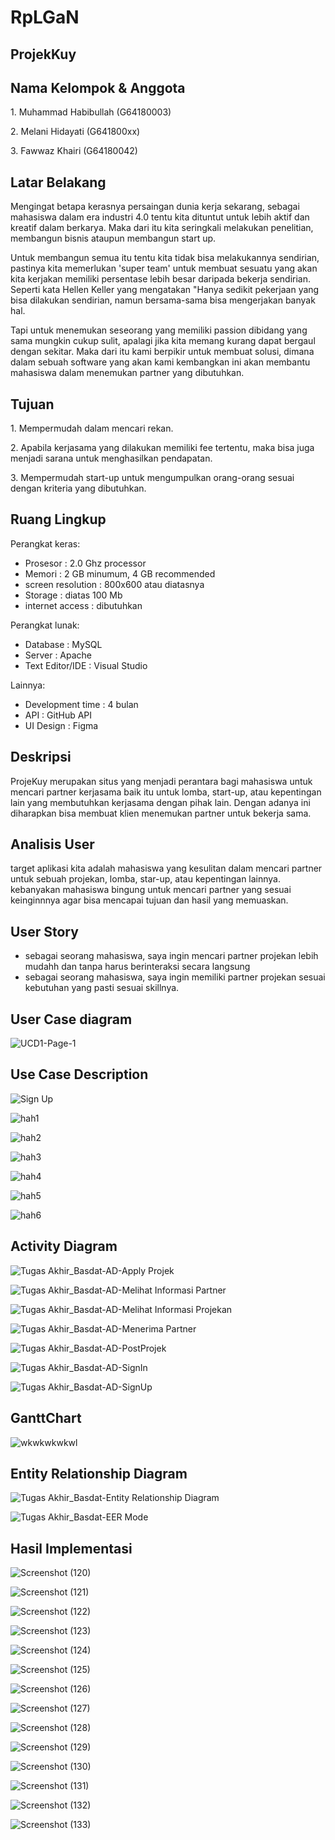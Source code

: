 # RpLGaN
## ProjekKuy

## Nama Kelompok & Anggota
<p>1. Muhammad Habibullah (G64180003)</p>
<p>2. Melani Hidayati (G641800xx)</p>
<p>3. Fawwaz Khairi (G64180042)</p>

## Latar Belakang
<p>Mengingat betapa kerasnya persaingan dunia kerja sekarang, sebagai mahasiswa dalam era
industri 4.0 tentu kita dituntut untuk lebih aktif dan kreatif dalam berkarya. Maka dari itu kita
seringkali melakukan penelitian, membangun bisnis ataupun membangun start up.</p>

<p>Untuk membangun semua itu tentu kita tidak bisa melakukannya sendirian, pastinya kita
memerlukan 'super team' untuk membuat sesuatu yang akan kita kerjakan memiliki
persentase lebih besar daripada bekerja sendirian. Seperti kata Hellen Keller yang
mengatakan "Hanya sedikit pekerjaan yang bisa dilakukan sendirian, namun bersama-sama
bisa mengerjakan banyak hal.</p>

<p>Tapi untuk menemukan seseorang yang memiliki passion dibidang yang sama mungkin
cukup sulit, apalagi jika kita memang kurang dapat bergaul dengan sekitar. Maka dari itu
kami berpikir untuk membuat solusi, dimana dalam sebuah software yang akan kami
kembangkan ini akan membantu mahasiswa dalam menemukan partner yang dibutuhkan.</p>

## Tujuan
<p>1. Mempermudah dalam mencari rekan.</p>
<p>2. Apabila kerjasama yang dilakukan memiliki fee tertentu, maka bisa juga menjadi
sarana untuk menghasilkan pendapatan.</p>
<p>3. Mempermudah start-up untuk mengumpulkan orang-orang sesuai dengan kriteria
yang dibutuhkan.</p>

## Ruang Lingkup
Perangkat keras:
  <ul>
    <li> Prosesor : 2.0 Ghz processor </li>
    <li> Memori : 2 GB minumum, 4 GB recommended </li>
    <li> screen resolution : 800x600 atau diatasnya  </li>
    <li> Storage : diatas 100 Mb </li>
    <li> internet access : dibutuhkan </li>
  </ul>
Perangkat lunak:
  <ul>
    <li> Database : MySQL </li>
    <li> Server : Apache </li>
    <li> Text Editor/IDE : Visual Studio </li>
  </ul>
Lainnya:
  <ul>
     <li> Development time : 4 bulan </li>
     <li> API : GitHub API </li>
     <li> UI Design : Figma </li>
  </ul>

## Deskripsi
<p>ProjeKuy merupakan situs yang menjadi perantara bagi mahasiswa untuk mencari
partner kerjasama baik itu untuk lomba, start-up, atau kepentingan lain yang
membutuhkan kerjasama dengan pihak lain. Dengan adanya ini diharapkan bisa membuat
klien menemukan partner untuk bekerja sama.</p>

## Analisis User
<p>target aplikasi kita adalah mahasiswa yang kesulitan dalam mencari partner untuk sebuah projekan, lomba, star-up, atau kepentingan lainnya. kebanyakan mahasiswa bingung untuk mencari partner yang sesuai keinginnnya agar bisa mencapai tujuan dan hasil yang memuaskan. </p>

## User Story
<ul>
  <li>sebagai seorang mahasiswa, saya ingin mencari partner projekan lebih mudahh dan tanpa harus berinteraksi secara langsung </li>
  <li>sebagai seorang mahasiswa, saya ingin memiliki partner projekan sesuai kebutuhan yang pasti sesuai skillnya. </li>
</ul>

## User Case diagram
![UCD1-Page-1](https://user-images.githubusercontent.com/48622568/82166497-cb5b2380-98e2-11ea-9f9c-2b3cc658175b.jpg)


## Use Case Description
![Sign Up](https://user-images.githubusercontent.com/48622568/82083984-c6e11000-9714-11ea-87ce-e1cd5d70af5c.JPG)


![hah1](https://user-images.githubusercontent.com/48622568/82166651-4e7c7980-98e3-11ea-8a94-b4a25e9675f2.JPG)


![hah2](https://user-images.githubusercontent.com/48622568/82166654-50463d00-98e3-11ea-987f-cf2a84183896.JPG)


![hah3](https://user-images.githubusercontent.com/48622568/82166655-50ded380-98e3-11ea-99ec-2ccd6998f873.JPG)


![hah4](https://user-images.githubusercontent.com/48622568/82166656-51776a00-98e3-11ea-87c3-8f018f9c7944.JPG)


![hah5](https://user-images.githubusercontent.com/48622568/82166657-52100080-98e3-11ea-8c6c-ce9ed89cf97e.JPG)


![hah6](https://user-images.githubusercontent.com/48622568/82166659-52a89700-98e3-11ea-9f09-ae486e14848c.JPG)
## Activity Diagram
![Tugas Akhir_Basdat-AD-Apply Projek](https://user-images.githubusercontent.com/48622568/82134123-72c25280-981e-11ea-9dcb-b51d63dd60bc.jpg)


![Tugas Akhir_Basdat-AD-Melihat Informasi Partner](https://user-images.githubusercontent.com/48622568/82134125-748c1600-981e-11ea-9beb-241da3679296.jpg)


![Tugas Akhir_Basdat-AD-Melihat Informasi Projekan](https://user-images.githubusercontent.com/48622568/82134126-7524ac80-981e-11ea-988f-3e6b173b9ddc.jpg)


![Tugas Akhir_Basdat-AD-Menerima Partner](https://user-images.githubusercontent.com/48622568/82134127-7524ac80-981e-11ea-94d3-d93146193edb.jpg)


![Tugas Akhir_Basdat-AD-PostProjek](https://user-images.githubusercontent.com/48622568/82134128-75bd4300-981e-11ea-9640-2791cc76435a.jpg)


![Tugas Akhir_Basdat-AD-SignIn](https://user-images.githubusercontent.com/48622568/82134129-7655d980-981e-11ea-8c20-03c0c8a9c26a.jpg)


![Tugas Akhir_Basdat-AD-SignUp](https://user-images.githubusercontent.com/48622568/82134130-76ee7000-981e-11ea-81b3-6eb7859ee944.jpg)

## GanttChart
![wkwkwkwkwl](https://user-images.githubusercontent.com/48622568/82087851-1aeef300-971b-11ea-874b-78a797516310.JPG)


## Entity Relationship Diagram
![Tugas Akhir_Basdat-Entity Relationship Diagram](https://user-images.githubusercontent.com/48622568/82134107-3abb0f80-981e-11ea-92fe-780abc9b4d0a.jpg)


![Tugas Akhir_Basdat-EER Mode](https://user-images.githubusercontent.com/48622568/82134106-38f14c00-981e-11ea-884b-dec31088510a.jpg)

## Hasil Implementasi
![Screenshot (120)](https://user-images.githubusercontent.com/48622568/82166378-7b7c5c80-98e2-11ea-9a6c-26c4a5e19c79.png)


![Screenshot (121)](https://user-images.githubusercontent.com/48622568/82166382-7d462000-98e2-11ea-9a98-9a918d4fa80e.png)


![Screenshot (122)](https://user-images.githubusercontent.com/48622568/82166385-7e774d00-98e2-11ea-9aed-bc68b9509b8d.png)


![Screenshot (123)](https://user-images.githubusercontent.com/48622568/82166388-7fa87a00-98e2-11ea-9939-05c3b07e009f.png)


![Screenshot (124)](https://user-images.githubusercontent.com/48622568/82166393-81723d80-98e2-11ea-8e6e-d8755e47d217.png)


![Screenshot (125)](https://user-images.githubusercontent.com/48622568/82166396-82a36a80-98e2-11ea-8ac2-3fc3a761dbe1.png)


![Screenshot (126)](https://user-images.githubusercontent.com/48622568/82166398-83d49780-98e2-11ea-9795-1bdfd4a315af.png)


![Screenshot (127)](https://user-images.githubusercontent.com/48622568/82166404-859e5b00-98e2-11ea-9b91-7f3c443290fa.png)


![Screenshot (128)](https://user-images.githubusercontent.com/48622568/82166408-87681e80-98e2-11ea-86f1-ff14fc6d29c5.png)


![Screenshot (129)](https://user-images.githubusercontent.com/48622568/82166411-8931e200-98e2-11ea-8098-3205d2adeac4.png)


![Screenshot (130)](https://user-images.githubusercontent.com/48622568/82166413-8afba580-98e2-11ea-86c5-b106dcc78f00.png)


![Screenshot (131)](https://user-images.githubusercontent.com/48622568/82166417-8d5dff80-98e2-11ea-978c-9f7eba41be60.png)


![Screenshot (132)](https://user-images.githubusercontent.com/48622568/82166418-8e8f2c80-98e2-11ea-8834-6f14264a6a52.png)


![Screenshot (133)](https://user-images.githubusercontent.com/48622568/82166433-9bac1b80-98e2-11ea-9bda-86e99475cba5.png)

